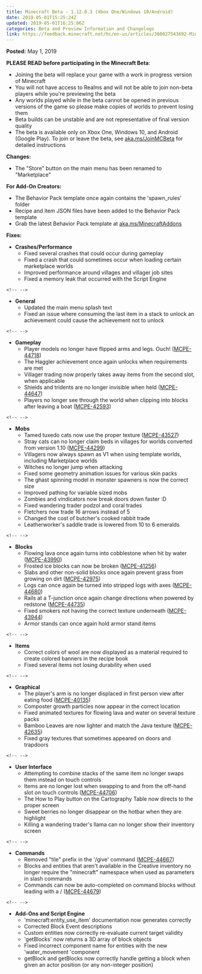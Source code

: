 ```yaml
---
title: Minecraft Beta - 1.12.0.3 (Xbox One/Windows 10/Android)
date: 2019-05-01T15:25:24Z
updated: 2019-05-01T16:25:06Z
categories: Beta and Preview Information and Changelogs
link: https://feedback.minecraft.net/hc/en-us/articles/360027543692-Minecraft-Beta-1-12-0-3-Xbox-One-Windows-10-Android-
---
```


**Posted:** May 1, 2019

**PLEASE READ before participating in the Minecraft Beta**:

-   Joining the beta will replace your game with a work in progress version of Minecraft
-   You will not have access to Realms and will not be able to join non-beta players while you\'re previewing the beta
-   Any worlds played while in the beta cannot be opened in previous versions of the game so please make copies of worlds to prevent losing them
-   Beta builds can be unstable and are not representative of final version quality
-   The beta is available only on Xbox One, Windows 10, and Android (Google Play). To join or leave the beta, see [aka.ms/JoinMCBeta](https://aka.ms/JoinMCBeta) for detailed instructions

**Changes:**

-   The \"Store\" button on the main menu has been renamed to \"Marketplace\"

**For Add-On Creators:**

-   The Behavior Pack template once again contains the \'spawn_rules\' folder
-   Recipe and item JSON files have been added to the Behavior Pack template
-   Grab the latest Behavior Pack template at [aka.ms/MinecraftAddons](https://aka.ms/MinecraftAddons)

**Fixes:**

-   **Crashes/Performance**
    -   Fixed several crashes that could occur during gameplay
    -   Fixed a crash that could sometimes occur when loading certain marketplace worlds
    -   Improved performance around villages and villager job sites
    -   Fixed a memory leak that occurred with the Script Engine

```{=html}
<!-- -->
```
-   **General**
    -   Updated the main menu splash text
    -   Fixed an issue where consuming the last item in a stack to unlock an achievement could cause the achievement not to unlock

```{=html}
<!-- -->
```
-   **Gameplay**
    -   Player models no longer have flipped arms and legs. Ouch! ([MCPE-44718](https://bugs.mojang.com/browse/MCPE-44718))
    -   The Haggler achievement once again unlocks when requirements are met
    -   Villager trading now properly takes away items from the second slot, when applicable
    -   Shields and tridents are no longer invisible when held ([MCPE-44647](https://bugs.mojang.com/browse/MCPE-44647))
    -   Players no longer see through the world when clipping into blocks after leaving a boat ([MCPE-42593](https://bugs.mojang.com/browse/MCPE-42593))

```{=html}
<!-- -->
```
-   **Mobs**
    -   Tamed tuxedo cats now use the proper texture ([MCPE-43527](https://bugs.mojang.com/browse/MCPE-43527))
    -   Stray cats can no longer claim beds in villages for worlds converted from version 1.10 ([MCPE-44299](https://bugs.mojang.com/browse/MCPE-44299))
    -   Villagers now always spawn as V1 when using template worlds, including Marketplace worlds
    -   Witches no longer jump when attacking
    -   Fixed some geometry animation issues for various skin packs
    -   The ghast spinning model in monster spawners is now the correct size
    -   Improved pathing for variable sized mobs
    -   Zombies and vindicators now break doors down faster :D
    -   Fixed wandering trader podzol and coral trades
    -   Fletchers now trade 16 arrows instead of 5
    -   Changed the cost of butcher\'s cooked rabbit trade
    -   Leatherworker\'s saddle trade is lowered from 10 to 6 emeralds

```{=html}
<!-- -->
```
-   **Blocks**
    -   Flowing lava once again turns into cobblestone when hit by water ([MCPE-43990](https://bugs.mojang.com/browse/MCPE-43990))
    -   Frosted ice blocks can now be broken ([MCPE-41256](https://bugs.mojang.com/browse/MCPE-41256))
    -   Slabs and other non-solid blocks once again prevent grass from growing on dirt ([MCPE-42975](https://bugs.mojang.com/browse/MCPE-42975))
    -   Logs can once again be turned into stripped logs with axes ([MCPE-44680](https://bugs.mojang.com/browse/MCPE-44680))
    -   Rails at a T-junction once again change directions when powered by redstone ([MCPE-44735](https://bugs.mojang.com/browse/MCPE-44735))
    -   Fixed smokers not having the correct texture underneath ([MCPE-43944](https://bugs.mojang.com/browse/MCPE-43944))
    -   Armor stands can once again hold armor stand items

```{=html}
<!-- -->
```
-   **Items**
    -   Correct colors of wool are now displayed as a material required to create colored banners in the recipe book
    -   Fixed several items not losing durability when used

```{=html}
<!-- -->
```
-   **Graphical**
    -   The player\'s arm is no longer displaced in first person view after eating food ([MCPE-40135](https://bugs.mojang.com/browse/MCPE-40135))
    -   Composter growth particles now appear in the correct location
    -   Fixed animated textures for flowing lava and water on several texture packs
    -   Bamboo Leaves are now lighter and match the Java texture ([MCPE-42635](https://bugs.mojang.com/browse/MCPE-42635))
    -   Fixed gray textures that sometimes appeared on doors and trapdoors

```{=html}
<!-- -->
```
-   **User Interface**
    -   Attempting to combine stacks of the same item no longer swaps them instead on touch controls
    -   Items are no longer lost when swapping to and from the off-hand slot on touch controls ([MCPE-44706](https://bugs.mojang.com/browse/MCPE-44706))
    -   The How to Play button on the Cartography Table now directs to the proper screen
    -   Sweet berries no longer disappear on the hotbar when they are highlight
    -   Killing a wandering trader\'s llama can no longer show their inventory screen

```{=html}
<!-- -->
```
-   **Commands**
    -   Removed \"tile\" prefix in the \'/give\' command ([MCPE-44667](https://bugs.mojang.com/browse/MCPE-44667))
    -   Blocks and entities that aren\'t available in the Creative inventory no longer require the \"minecraft\" namespace when used as parameters in slash commands
    -   Commands can now be auto-completed on command blocks without leading with a / ([MCPE-44679](https://bugs.mojang.com/browse/MCPE-44679))

```{=html}
<!-- -->
```
-   **Add-Ons and Script Engine**
    -   \'minecraft:entity_use_item\' documentation now generates correctly
    -   Corrected Block Event descriptions
    -   Custom entities now correctly re-evaluate current target validity
    -   \'getBlocks\' now returns a 3D array of block objects
    -   Fixed incorrect component name for entities with the new \'water_movement \'component
    -   getBlock and getBlocks now correctly handle getting a block when given an actor position (or any non-integer position)
